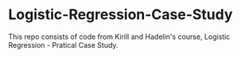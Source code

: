 # Logistic-Regression-Case-Study
This repo consists of code from Kirill and Hadelin's course, Logistic Regression - Pratical Case Study. 
